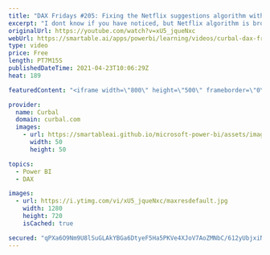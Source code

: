 ```yaml
---
title: "DAX Fridays #205: Fixing the Netflix suggestions algorithm with 🔥 DAX"
excerpt: "I dont know if you have noticed, but Netflix algorithm is broken, so today, we are going to fix it with some good old DAX :)  Chapters: 00:00 Intro 00:15 Explain the issue 01:00 Translate business req to IT req 02:15 DAX or Power Query? 03:30 Creating virtual table 05:00 Using virtual table in measure"
originalUrl: https://youtube.com/watch?v=xU5_jqueNxc
webUrl: https://smartable.ai/apps/powerbi/learning/videos/curbal-dax-fridays-205-fixing-the-netflix-suggestions-algorithm-with-dax/
type: video
price: Free
length: PT7M15S
publishedDateTime: 2021-04-23T10:06:29Z
heat: 189

featuredContent: "<iframe width=\"800\" height=\"500\" frameborder=\"0\" src=\"https://www.youtube.com/embed/xU5_jqueNxc\" allow=\"accelerometer; autoplay; encrypted-media; gyroscope; picture-in-picture\" allowfullscreen></iframe>"

provider:
  name: Curbal
  domain: curbal.com
  images:
    - url: https://smartableai.github.io/microsoft-power-bi/assets/images/organizations/curbal.com-50x50.jpg
      width: 50
      height: 50

topics:
  - Power BI
  - DAX

images:
  - url: https://i.ytimg.com/vi/xU5_jqueNxc/maxresdefault.jpg
    width: 1280
    height: 720
    isCached: true

secured: "qPXa6O9Nm9U8lSuGLAkYBGa6DtyeF5Ha5PKVe4XJoV7AoZMNbC/612yUbjxiNXkYU7TW27JLEhmexEsvK1N9/hBR80LvsduWYlTwQrZZ14oSnoOcIUfbW7r4E2jFXegUi5NmPZfwwIoxqSkL13YN0sqJWLBXAbRU6CNJa+/SM5c6pml+2xM5H3aHXDftFEFa7sYIuvs8Z/5AKaVBmcTMJAlObS2ZJoJjIj/eyuue6REdg5hSR8fHo5+pcpy0YKvXyPkfcr4RVu5U0OLaPkKsH1970p053M+0srL+zUulJdCGSdHHrj/Su1gF+qQvuTVvZfxZVQ3bseUdTy6pgn1ghRluuF6v30QK+8qbO0sv2E7jkG88pzubJvss0f1GRgzy2mr1bIS9ETXdNiQhMehRaHULzgrs1hg/ATD2r2de144=;wDwGa1ux5KNKSPOwpuCVKQ=="
---
```


